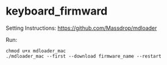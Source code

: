 # keyboard_firmward

Setting Instructions: https://github.com/Massdrop/mdloader

Run:
```
chmod u+x mdloader_mac
./mdloader_mac --first --download firmware_name --restart
```
